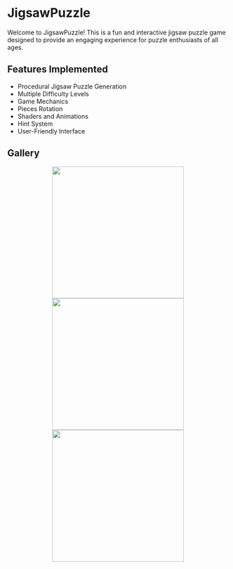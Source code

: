 # JigsawPuzzle

Welcome to JigsawPuzzle! This is a fun and interactive jigsaw puzzle game designed to provide an engaging experience for puzzle enthusiasts of all ages.

## Features Implemented

- Procedural Jigsaw Puzzle Generation
- Multiple Difficulty Levels
- Game Mechanics
- Pieces Rotation
- Shaders and Animations
- Hint System
- User-Friendly Interface

## Gallery


<div align="center">
  <img src="https://github.com/user-attachments/assets/7da8c172-ae34-43bb-9664-510e089b3e6c" width="300" />
  <img src="https://github.com/user-attachments/assets/bcb29ab8-0d77-4577-b564-299125ccfebd" width="300" />
  <img src="https://github.com/user-attachments/assets/43010892-86c1-4c7b-afd8-20f1e51257fc" width="300" />
</div>
